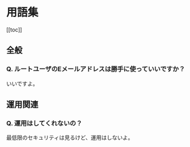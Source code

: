 # 用語集

[[toc]]

## 全般

### Q. ルートユーザのEメールアドレスは勝手に使っていいですか？
いいですよ。

## 運用関連

### Q. 運用はしてくれないの？
最低限のセキュリティは見るけど、運用はしないよ。
